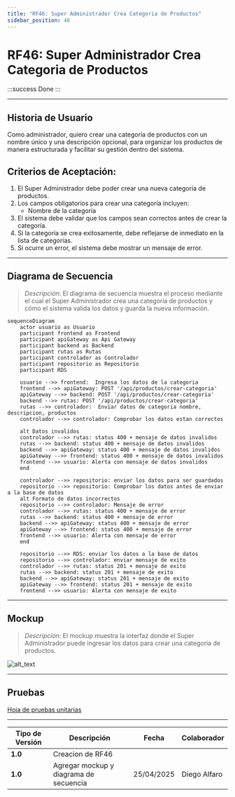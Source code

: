 ```yaml
---
title: "RF46: Super Administrador Crea Categoria de Productos"
sidebar_position: 48
---
```


# RF46: Super Administrador Crea Categoria de Productos

:::success
Done
:::

---

## Historia de Usuario

Como administrador, quiero crear una categoría de productos con un nombre único y una descripción opcional, para organizar los productos de manera estructurada y facilitar su gestión dentro del sistema.

## **Criterios de Aceptación:**

1. El Super Administrador debe poder crear una nueva categoría de productos.
2. Los campos obligatorios para crear una categoría incluyen:
   - Nombre de la categoría
3. El sistema debe validar que los campos sean correctos antes de crear la categoría.
4. Si la categoría se crea exitosamente, debe reflejarse de inmediato en la lista de categorías.
5. Si ocurre un error, el sistema debe mostrar un mensaje de error.

---

## **Diagrama de Secuencia**

> _Descripción_: El diagrama de secuencia muestra el proceso mediante el cual el Super Administrador crea una categoría de productos y cómo el sistema valida los datos y guarda la nueva información.

```mermaid
sequenceDiagram
    actor usuario as Usuario
    participant frontend as Frontend
    participant apiGateway as Api Gateway
    participant backend as Backend
    participant rutas as Rutas
    participant controlador as Controlador
    participant repositorio as Repositorio
    participant RDS

    usuario -->> frontend:  Ingresa los datos de la categoria
    frontend -->> apiGateway: POST '/api/productos/crear-categoria'
    apiGateway -->> backend: POST '/api/productos/crear-categoria'
    backend -->> rutas: POST '/api/productos/crear-categoria'
    rutas -->> controlador:  Enviar datos de categoria nombre, descripcion, productos
    controlador -->> controlador: Comprobar los datos estan correctos

    alt Datos invalidos
    controlador -->> rutas: status 400 + mensaje de datos invalidos
    rutas -->> backend: status 400 + mensaje de datos invalidos
    backend -->> apiGateway: status 400 + mensaje de datos invalidos
    apiGateway -->> frontend: status 400 + mensaje de datos invalidos
    frontend -->> usuario: Alerta con mensaje de datos invalidos
    end

    controlador -->> repositorio: enviar los datos para ser guardados
    repositorio -->> repositorio: Comprobar los datos antes de enviar a la base de datos
    alt Formato de datos incorrectos
    repositorio -->> controlador: Mensaje de error
    controlador -->> rutas: status 400 + mensaje de error
    rutas -->> backend: status 400 + mensaje de error
    backend -->> apiGateway: status 400 + mensaje de error
    apiGateway -->> frontend: status 400 + mensaje de error
    frontend -->> usuario: Alerta con mensaje de error
    end

    repositorio -->> RDS: enviar los datos a la base de datos
    repositorio -->> controlador: enviar mensaje de exito
    controlador -->> rutas: status 201 + mensaje de exito
    rutas -->> backend: status 201 + mensaje de exito
    backend -->> apiGateway: status 201 + mensaje de exito
    apiGateway -->> frontend: status 201 + mensaje de exito
    frontend -->> usuario: Alerta con mensaje de exito
```

---

## **Mockup**

> _Descripción_: El mockup muestra la interfaz donde el Super Administrador puede ingresar los datos para crear una categoría de productos.

![alt_text](/img/mockup-rf22-textiles.png)

---

## Pruebas

[Hoja de pruebas unitarias](https://docs.google.com/spreadsheets/d/1NLGwGrGA5PVOEzLaqxa8Ts1D_Ng3QzzqNKWJYUzxD-M/edit?gid=1763756255#gid=1763756255)

---

| **Tipo de Versión** | **Descripción**                        | **Fecha**  | **Colaborador** |
| ------------------- | -------------------------------------- | ---------- | --------------- |
| **1.0**             | Creacion de RF46                       |            |                 |
| **1.0**             | Agregar mockup y diagrama de secuencia | 25/04/2025 | Diego Alfaro    |
